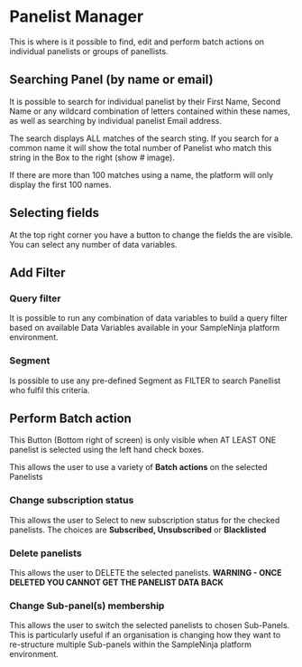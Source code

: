 # Panelist Manager

This is where is it possible to find, edit and perform batch actions on individual panelists or groups of panellists.

## Searching Panel (by name or email)

It is possible to search for individual panelist by their First Name, Second Name or any wildcard combination of letters contained within these names, as well as searching by individual panelist Email address.

The search displays ALL matches of the search sting. If you search for a common name it will show the total number of Panelist who match this string in the Box to the right (show # image).

If there are more than 100 matches using a name, the platform will only display the first 100 names.

## Selecting fields
At the top right corner you have a button to change the fields the are visible. You can select any number of data variables.

## Add Filter

### Query filter

It is possible to run any combination of data variables to build a query filter based on available Data Variables available in your SampleNinja platform environment.

### Segment

Is possible to use any pre-defined Segment as FILTER to search Panellist who fulfil this criteria.

## Perform Batch action

This Button (Bottom right of screen) is only visible when AT LEAST ONE panelist is selected using the left hand check boxes.

This allows the user to use a variety of **Batch actions** on the selected Panelists

### Change subscription status

This allows the user to Select to new subscription status for the checked panelists.  The choices are **Subscribed, Unsubscribed** or **Blacklisted**

### Delete panelists

This allows the user to DELETE the selected panelists.    **WARNING - ONCE DELETED YOU CANNOT GET THE PANELIST DATA BACK**

### Change Sub-panel(s) membership

This allows the user to switch the selected panelists to chosen Sub-Panels.  This is particularly useful if an organisation is changing how they want to re-structure multiple Sub-panels within the SampleNinja platform environment.
